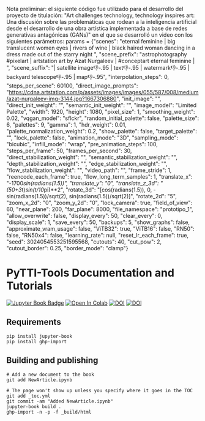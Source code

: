 Nota preliminar: el siguiente código fue utilizado para el desarrollo del proyecto de titulación: "Art challenges technology, technology inspires art: Una discusión sobre las problemáticas que rodean a la inteligencia artificial desde el desarrollo de una obra artística implementada a base de  redes generativas antagónicas (GANs)" en el que se desarrolló un video con los siguientes parámetros: 
params = {"scenes": "eternal feminine | big translucent women eyes | rivers of wine | black haired woman dancing in a dress made out of the starry night ", "scene_prefix": "astrophotography #pixelart | artstation art by Azat Nurgaleev | #conceptart eternal feminine |  ", "scene_suffix": "| satellite image:-1:-.95 | text:-1:-.95 | watermark:-1:-.95 | backyard telescope:-1:-.95 | map:-1:-.95", "interpolation_steps": 0, "steps_per_scene": 60100, "direct_image_prompts": "https://cdna.artstation.com/p/assets/images/images/055/587/008/medium/azat-nurgaleev-img-3144.jpg?1667306880", "init_image": "", "direct_init_weight": "", "semantic_init_weight": "", "image_model": "Limited Palette", "width": 1920, "height": 1080, "pixel_size": 1, "smoothing_weight": 0.02, "vqgan_model": "sflckr", "random_initial_palette": false, "palette_size": 6, "palettes": 9, "gamma": 1, "hdr_weight": 0.01, "palette_normalization_weight": 0.2, "show_palette": false, "target_palette": "", "lock_palette": false, "animation_mode": "3D", "sampling_mode": "bicubic", "infill_mode": "wrap", "pre_animation_steps": 100, "steps_per_frame": 50, "frames_per_second": 30, "direct_stabilization_weight": "", "semantic_stabilization_weight": "", "depth_stabilization_weight": "", "edge_stabilization_weight": "", "flow_stabilization_weight": "", "video_path": "", "frame_stride": 1, "reencode_each_frame": true, "flow_long_term_samples": 1, "translate_x": "-1700*sin(radians(1.5))", "translate_y": "0", "translate_z_3d": "(50+3*t)*sin(t/10*pi)**2", "rotate_3d": "[cos(radians(1.5)), 0, -sin(radians(1.5))/sqrt(2), sin(radians(1.5))/sqrt(2)]", "rotate_2d": "5", "zoom_x_2d": "0", "zoom_y_2d": "0", "lock_camera": true, "field_of_view": 60, "near_plane": 200, "far_plane": 8000, "file_namespace": "prototipo_1", "allow_overwrite": false, "display_every": 50, "clear_every": 0, "display_scale": 1, "save_every": 50, "backups": 5, "show_graphs": false, "approximate_vram_usage": false, "ViTB32": true, "ViTB16": false, "RN50": false, "RN50x4": false, "learning_rate": null, "reset_lr_each_frame": true, "seed": 3024054553251595568, "cutouts": 40, "cut_pow": 2, "cutout_border": 0.25, "border_mode": "clamp"}




# PyTTI-Tools Documentation and Tutorials

[![Jupyter Book Badge](https://jupyterbook.org/badge.svg)](https://pytti-tools.github.io/pytti-book/intro.html)
[![Open In Colab](https://colab.research.google.com/assets/colab-badge.svg)](https://colab.research.google.com/github/pytti-tools/pytti-notebook/blob/main/pyttitools-PYTTI.ipynb)
[![DOI](https://zenodo.org/badge/461043039.svg)](https://zenodo.org/badge/latestdoi/461043039)
[![DOI](https://zenodo.org/badge/452409075.svg)](https://zenodo.org/badge/latestdoi/452409075)


## Requirements

    pip install jupyter-book
    pip install ghp-import

## Building and publishing

    # Add a new document to the book
    git add NewArticle.ipynb
    
    # The page won't show up unless you specify where it goes in the TOC
    git add _toc.yml
    git commit -am "Added NewArticle.ipynb"
    jupyter-book build .
    ghp-import -n -p -f _build/html
